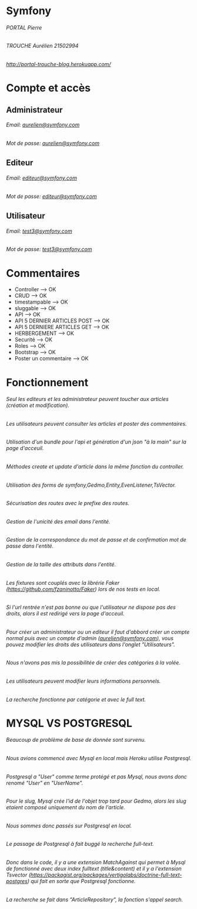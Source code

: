 # Symfony

###### PORTAL Pierre
###### TROUCHE Aurélien 21502994
###### http://portal-trouche-blog.herokuapp.com/

# Compte et accès

## Administrateur
###### Email: aurelien@symfony.com
###### Mot de passe: aurelien@symfony.com

## Editeur
###### Email: editeur@symfony.com
###### Mot de passe: editeur@symfony.com

## Utilisateur
###### Email: test3@symfony.com
###### Mot de passe: test3@symfony.com

# Commentaires
  * Controller --> OK
  * CRUD --> OK
  * timestampable --> OK
  * sluggable --> OK
  * API --> OK
  * API 5 DERNIER ARTICLES POST --> OK
  * API 5 DERNIERE ARTICLES GET --> OK
  * HERBERGEMENT --> OK
  * Securité --> OK
  * Roles --> OK
  * Bootstrap --> OK
  * Poster un commentaire --> OK

# Fonctionnement

###### Seul les editeurs et les administrateur peuvent toucher aux articles (création et modification).
###### Les utilisateurs peuvent consulter les articles et poster des commentaires.
###### Utilisation d'un bundle pour l'api et génération d'un json "à la main" sur la page d'acceuil.
###### Méthodes create et update d'article dans la même fonction du controller.
###### Utilisation des forms de symfony,Gedmo,Entity,EvenListener,TsVector.
###### Sécurisation des routes avec le prefixe des routes.
###### Gestion de l'unicité des email dans l'entité.
###### Gestion de la correspondance du mot de passe et de confirmation mot de passe dans l'entité.
###### Gestion de la taille des attributs dans l'entité.

###### Les fixtures sont couplés avec la librérie Faker (https://github.com/fzaninotto/Faker) lors de nos tests en local.
###### Si l'url rentrée  n'est pas bonne ou que l'utilisateur ne dispose pas des droits, alors il est redirigé vers la page d'acceuil.

###### Pour créer un administrateur ou un editeur il faut d'abbord créer un compte normal puis avec un compte d'admin (aurelien@symfony.com), vous pouvez modifier les droits des utilisateurs dans l'onglet "Utilisateurs".

###### Nous n'avons pas mis la possibilitée de créer des catégories à la volée.
###### Les utilisateurs peuvent modifier leurs informations personnels.
###### La recherche fonctionne par catégorie et avec le full text.

# MYSQL VS POSTGRESQL

###### Beaucoup de problème de base de donnée sont survenu.
###### Nous avions commencé avec Mysql en local mais Heroku utilise Postgresql.
###### Postgresql a "User" comme terme protégé et pas Mysql, nous avons donc renomé "User" en "UserName".
###### Pour le slug, Mysql crée l'id de l'objet trop tard pour Gedmo, alors les slug etaient composé uniquement du nom de l'article.
###### Nous sommes donc passés sur Postgresql en local.
###### Le passage de Postgresql à fait buggé la recherche full-text. 
###### Donc dans le code, il y a une extension MatchAgainst qui permet à Mysql de fonctionné avec deux index fulltext (title&content) et il y a l'extension Tsvector (https://packagist.org/packages/vertigolabs/doctrine-full-text-postgres) qui fait en sorte que Postgresql fonctionne.

###### La recherche se fait dans "ArticleRepository", la fonction s'appel search.

